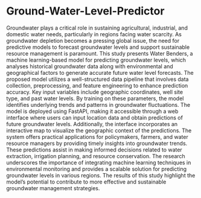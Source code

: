 # Ground-Water-Level-Predictor
Groundwater plays a critical role in sustaining agricultural, industrial, and domestic water needs, particularly in regions facing water scarcity. As groundwater depletion becomes a pressing global issue, the need for predictive models to forecast groundwater levels and support sustainable resource management is paramount. This study presents Water Benders, a machine learning-based model for predicting groundwater levels, which analyses historical groundwater data along with environmental and geographical factors to generate accurate future water level forecasts. The proposed model utilizes a well-structured data pipeline that involves data collection, preprocessing, and feature engineering to enhance prediction accuracy. Key input variables include geographic coordinates, well site type, and past water levels. By training on these parameters, the model identifies underlying trends and patterns in groundwater fluctuations. The model is deployed using FastAPI, making it accessible through a web interface where users can input location data and obtain predictions of future groundwater levels. Additionally, the interface incorporates an interactive map to visualize the geographic context of the predictions. The system offers practical applications for policymakers, farmers, and water resource managers by providing timely insights into groundwater trends. These predictions assist in making informed decisions related to water extraction, irrigation planning, and resource conservation. The research underscores the importance of integrating machine learning techniques in environmental monitoring and provides a scalable solution for predicting groundwater levels in various regions. The results of this study highlight the model’s potential to contribute to more effective and sustainable groundwater management strategies.
